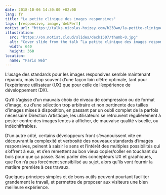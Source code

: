 ```yaml
---
date: 2018-10-06 14:30:00 +02:00
lang: fr
title: "La petite clinique des images responsives"
tags: [responsive, image, WebPerf]
notist_url: "https://talks.nicolas-hoizey.com/b23Bwm/la-petite-clinique-des-images-responsives"
illustration:
  src: "https://on.notist.cloud/slides/deck1507/thumb-0.jpg"
  alt: "Cover slide from the talk “La petite clinique des images responsives”"
  width: 640
  height: 360
location:
  name: "Paris Web"
---
```


L’usage des standards pour les images responsives semble maintenant répandu, mais trop souvent d’une façon loin d’être optimale, tant pour l’expérience utilisateur (UX) que pour celle de l’expérience de développement (DX).

Qu’il s’agisse d’un mauvais choix de niveau de compression ou de format d’image, ou d’une sélection trop arbitraire et non pertinente des tailles d’images mises à disposition, en passant par un oubli complet de la parfois nécessaire Direction Artistique, les utilisateurs se retrouvent régulièrement à pester contre des images lentes à afficher, de mauvaise qualité visuelle, ou indéchiffrables.

D’un autre côté, certains développeurs front s’évanouissent vite en découvrant la complexité et verbosité des nouveaux standards d’images responsives, peinent à saisir le sens et l’intérêt des multiples possibilités qui s’offrent à eux, et s’en remettent au bon vieux copier/coller en touchant du bois pour que ça passe. Sans parler des concepteurs UX et graphiques, que l’on n’a pas forcément sensibilisé au sujet, alors qu’ils vont fournir la matière première à ces travaux.

Quelques principes simples et de bons outils peuvent pourtant faciliter grandement le travail, et permettre de proposer aux visiteurs une bien meilleure expérience.

